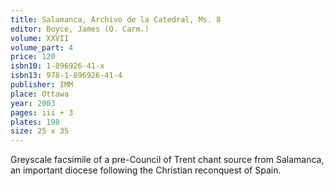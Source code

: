 ```yaml
---
title: Salamanca, Archivo de la Catedral, Ms. 8
editor: Boyce, James (O. Carm.)
volume: XXVII
volume_part: 4
price: 120
isbn10: 1-896926-41-x
isbn13: 978-1-896926-41-4
publisher: IMM
place: Ottawa
year: 2003
pages: iii + 3
plates: 198
size: 25 x 35 
---
```

Greyscale facsimile of a pre-Council of Trent chant source from Salamanca, an important diocese following the Christian reconquest of Spain.
